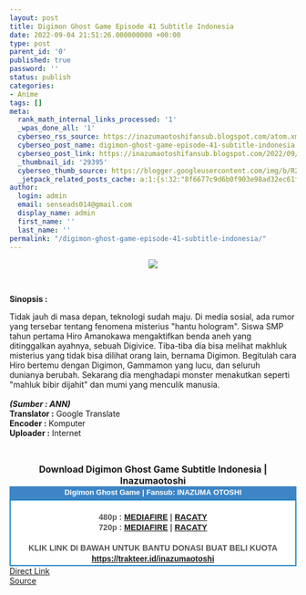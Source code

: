 ```yaml
---
layout: post
title: Digimon Ghost Game Episode 41 Subtitle Indonesia
date: 2022-09-04 21:51:26.000000000 +00:00
type: post
parent_id: '0'
published: true
password: ''
status: publish
categories:
- Anime
tags: []
meta:
  rank_math_internal_links_processed: '1'
  _wpas_done_all: '1'
  cyberseo_rss_source: https://inazumaotoshifansub.blogspot.com/atom.xml?start-index=1
  cyberseo_post_name: digimon-ghost-game-episode-41-subtitle-indonesia
  cyberseo_post_link: https://inazumaotoshifansub.blogspot.com/2022/09/digimon-ghost-game-episode-41-subtitle.html
  _thumbnail_id: '29395'
  cyberseo_thumb_source: https://blogger.googleusercontent.com/img/b/R29vZ2xl/AVvXsEhVMOCXVBNdDtjKEJd6bmbRayao_uhXQYSKB6NHqHFm3FSETplBmr1pkhrYZFBhyi53kRtJXbRe9BqtElnBBDlXy6VTS-j1_q5uqXjTLbd3_iowe3frNITL58eSjIPB9AUs8BMl2btNMtZDJ3e60jnNUgG_rXzAhwb82sMrt6Nam5kNrsbsh3LTblJn/s16000/DIGIMON%20GHOST%20GAME%20-%2041.png
  _jetpack_related_posts_cache: a:1:{s:32:"8f6677c9d6b0f903e98ad32ec61f8deb";a:2:{s:7:"expires";i:1663451386;s:7:"payload";a:0:{}}}
author:
  login: admin
  email: senseads014@gmail.com
  display_name: admin
  first_name: ''
  last_name: ''
permalink: "/digimon-ghost-game-episode-41-subtitle-indonesia/"
---
```

</p>
<div class="separator" style="clear: both; text-align: center;"><a href="https://blogger.googleusercontent.com/img/b/R29vZ2xl/AVvXsEhVMOCXVBNdDtjKEJd6bmbRayao_uhXQYSKB6NHqHFm3FSETplBmr1pkhrYZFBhyi53kRtJXbRe9BqtElnBBDlXy6VTS-j1_q5uqXjTLbd3_iowe3frNITL58eSjIPB9AUs8BMl2btNMtZDJ3e60jnNUgG_rXzAhwb82sMrt6Nam5kNrsbsh3LTblJn/s450/DIGIMON%20GHOST%20GAME%20-%2041.png" style="margin-left: 1em; margin-right: 1em;"><img border="0" data-original-height="269" data-original-width="450" src="{{ site.baseurl }}/assets/2022/09/DIGIMON%20GHOST%20GAME%20-%2041.png" /></a></div>
<p>&nbsp;</p>
<p><b>Sinopsis :</b></p>
<div style="text-align: left;"><span face="&quot;trebuchet ms&quot; , sans-serif">Tidak jauh di masa depan, teknologi sudah maju. Di media sosial, ada rumor yang tersebar tentang fenomena misterius "hantu hologram". Siswa SMP tahun pertama Hiro Amanokawa mengaktifkan benda aneh yang ditinggalkan ayahnya, sebuah Digivice. Tiba-tiba dia bisa melihat makhluk misterius yang tidak bisa dilihat orang lain, bernama Digimon. Begitulah cara Hiro bertemu dengan Digimon, Gammamon yang lucu, dan seluruh dunianya berubah. Sekarang dia menghadapi monster menakutkan seperti "mahluk bibir dijahit" dan mumi yang menculik manusia.&nbsp;</span></div>
<div style="text-align: left;"><span face="&quot;trebuchet ms&quot; , sans-serif"><br /></span></div>
<div style="text-align: left;"><span face="&quot;trebuchet ms&quot; , sans-serif"><b><i>(Sumber : ANN)</i></b><br /></span></div>
<div style="text-align: center;">
<div style="text-align: left;"><span face="&quot;trebuchet ms&quot; , sans-serif"><b>Translator :</b> Google Translate</span></div>
<div style="text-align: left;"><span face="&quot;trebuchet ms&quot; , sans-serif"><b>Encoder :</b> Komputer</span></div>
<div style="text-align: left;"><span face="&quot;trebuchet ms&quot; , sans-serif"><b>Uploader :</b> Internet</span></div>
<p><span face="&quot;trebuchet ms&quot; , sans-serif"><br /></span></div>
<div style="text-align: center;"><span face="&quot;trebuchet ms&quot; , sans-serif" style="font-size: medium;"><b>Download Digimon Ghost Game Subtitle Indonesia | Inazumaotoshi</b></span></div>
<div style="margin: 0px; padding: 0px;">
<div align="center" style="background-color: #3d85c6; color: #339999; font-family: arial, geneva, sans-serif; line-height: 18.1875px; margin: 0px; padding: 2px;">
<div style="margin: 0px; padding: 0px;">
<div style="margin: 0px; padding: 0px;">
<div style="margin: 0px; padding: 0px;">
<div style="margin: 0px; padding: 0px;">
<div style="margin: 0px; padding: 0px;">
<div style="margin: 0px; padding: 0px;">
<div style="margin: 0px; padding: 0px;"><span style="font-size: small;"><b style="margin: 0px; padding: 0px;"><span class="Apple-style-span" face="&quot;trebuchet ms&quot; , sans-serif" style="margin: 0px; padding: 0px;"><span style="color: white; margin: 0px; padding: 0px;">Digimon Ghost Game | Fansub: INAZUMA&nbsp;</span></span></b><b style="margin: 0px; padding: 0px;"><span class="Apple-style-span" face="&quot;trebuchet ms&quot; , sans-serif" style="margin: 0px; padding: 0px;"><span style="color: white; margin: 0px; padding: 0px;">OTOSHI</span></span></b></span></div>
</div>
</div>
</div>
</div>
</div>
</div>
</div>
<div style="background-color: white; border: 2px solid rgb(31, 133, 198); font-family: arial, geneva, sans-serif; line-height: 18.1875px; margin: 0px; padding: 2px; text-align: justify;">
<div style="font-family: arial, helvetica, sans-serif; margin: 0px; padding: 0px; text-align: center;">
<div style="margin: 0px; padding: 0px;">
<div style="margin: 0px; padding: 0px;">
<div style="margin: 0px; padding: 0px;">
<div style="margin: 0px; padding: 0px;">
<div style="margin: 0px; padding: 0px;">
<div style="margin: 0px; padding: 0px;">
<div style="margin: 0px; padding: 0px;">
<div style="color: #555555;">&nbsp;</div>
<div style="color: #555555;"><b style="margin: 0px; padding: 0px;">480p : <a href="https://ouo.io/dq8Ccp" target="_blank" rel="noopener">MEDIAFIRE</a> | <a href="https://ouo.io/ipXr3X" target="_blank" rel="noopener">RACATY</a></b></div>
<div style="color: #555555;"><b style="margin: 0px; padding: 0px;">720p :&nbsp;</b><b style="margin: 0px; padding: 0px;"><a href="https://ouo.io/SyUav2" target="_blank" rel="noopener">MEDIAFIRE</a> | <a href="https://ouo.io/IjmAgF" target="_blank" rel="noopener">RACATY</a></b></div>
<div style="color: #555555;"><b style="margin: 0px; padding: 0px;">&nbsp;</b></div>
<div style="color: #555555;"><b style="margin: 0px; padding: 0px;">KLIK LINK DI BAWAH UNTUK BANTU DONASI BUAT BELI KUOTA</b></div>
<div style="color: #555555;"><b style="margin: 0px; padding: 0px;"><a href="https://trakteer.id/inazumaotoshi" target="_blank" rel="noopener">https://trakteer.id/inazumaotoshi</a><br /></b></div>
<div style="color: #555555;"></div>
</div>
</div>
</div>
</div>
</div>
</div>
</div>
</div>
</div>
</div>
<link rel="stylesheet" href="https://cdnjs.cloudflare.com/ajax/libs/font-awesome/4.7.0/css/font-awesome.min.css" />
<div class="divbtn"> <a href="https://handymansurrender.com/fihup8buzv?key=94550f7ce39444073321dde3b8782f97" class="btn"><i class="fa fa-download"></i> Direct Link</a> <br /><a href="https://inazumaotoshifansub.blogspot.com/2022/09/digimon-ghost-game-episode-41-subtitle.html">Source</a> </div>
